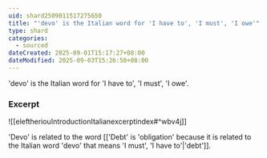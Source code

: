 ```yaml
---
uid: shard2509011517275650
title: "'devo' is the Italian word for 'I have to', 'I must', 'I owe'"
type: shard
categories:
  - sourced
dateCreated: 2025-09-01T15:17:27+08:00
dateModified: 2025-09-03T15:26:50+08:00
---
```

'devo' is the Italian word for 'I have to', 'I must', 'I owe'.

### Excerpt
![[eleftheriouIntroductionItalianexcerptindex#^wbv4j]]

'Devo' is related to the word [['Debt' is 'obligation' because it is related to the Italian word 'devo' that means 'I must', 'I have to'|'debt']].